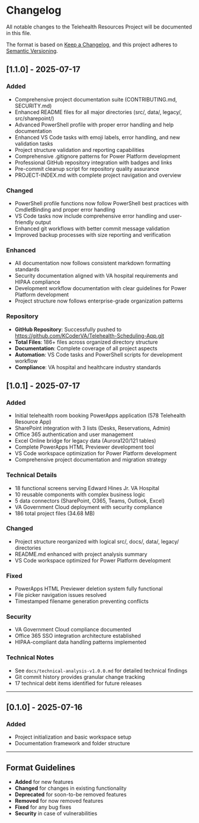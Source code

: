 # Changelog
All notable changes to the Telehealth Resources Project will be documented in this file.

The format is based on [Keep a Changelog](https://keepachangelog.com/en/1.0.0/),
and this project adheres to [Semantic Versioning](https://semver.org/spec/v2.0.0.html).

## [1.1.0] - 2025-07-17
### Added
- Comprehensive project documentation suite (CONTRIBUTING.md, SECURITY.md)
- Enhanced README files for all major directories (src/, data/, legacy/, src/sharepoint/)
- Advanced PowerShell profile with proper error handling and help documentation
- Enhanced VS Code tasks with emoji labels, error handling, and new validation tasks
- Project structure validation and reporting capabilities
- Comprehensive .gitignore patterns for Power Platform development
- Professional GitHub repository integration with badges and links
- Pre-commit cleanup script for repository quality assurance
- PROJECT-INDEX.md with complete project navigation and overview

### Changed
- PowerShell profile functions now follow PowerShell best practices with CmdletBinding and proper error handling
- VS Code tasks now include comprehensive error handling and user-friendly output
- Enhanced git workflows with better commit message validation
- Improved backup processes with size reporting and verification

### Enhanced
- All documentation now follows consistent markdown formatting standards
- Security documentation aligned with VA hospital requirements and HIPAA compliance
- Development workflow documentation with clear guidelines for Power Platform development
- Project structure now follows enterprise-grade organization patterns

### Repository
- **GitHub Repository**: Successfully pushed to https://github.com/KCoderVA/Telehealth-Scheduling-App.git
- **Total Files**: 186+ files across organized directory structure
- **Documentation**: Complete coverage of all project aspects
- **Automation**: VS Code tasks and PowerShell scripts for development workflow
- **Compliance**: VA hospital and healthcare industry standards

## [1.0.1] - 2025-07-17
### Added
- Initial telehealth room booking PowerApps application (578 Telehealth Resource App)
- SharePoint integration with 3 lists (Desks, Reservations, Admin)
- Office 365 authentication and user management
- Excel Online bridge for legacy data (Aurora120/121 tables)
- Complete PowerApps HTML Previewer development tool
- VS Code workspace optimization for Power Platform development
- Comprehensive project documentation and migration strategy

### Technical Details
- 18 functional screens serving Edward Hines Jr. VA Hospital
- 10 reusable components with complex business logic
- 5 data connectors (SharePoint, O365, Teams, Outlook, Excel)
- VA Government Cloud deployment with security compliance
- 186 total project files (34.68 MB)

### Changed
- Project structure reorganized with logical src/, docs/, data/, legacy/ directories
- README.md enhanced with project analysis summary
- VS Code workspace optimized for Power Platform development

### Fixed
- PowerApps HTML Previewer deletion system fully functional
- File picker navigation issues resolved
- Timestamped filename generation preventing conflicts

### Security
- VA Government Cloud compliance documented
- Office 365 SSO integration architecture established
- HIPAA-compliant data handling patterns implemented

### Technical Notes
- See `docs/technical-analysis-v1.0.0.md` for detailed technical findings
- Git commit history provides granular change tracking
- 17 technical debt items identified for future releases

---

## [0.1.0] - 2025-07-16
### Added
- Project initialization and basic workspace setup
- Documentation framework and folder structure

---

## Format Guidelines
- **Added** for new features
- **Changed** for changes in existing functionality
- **Deprecated** for soon-to-be removed features
- **Removed** for now removed features
- **Fixed** for any bug fixes
- **Security** in case of vulnerabilities

